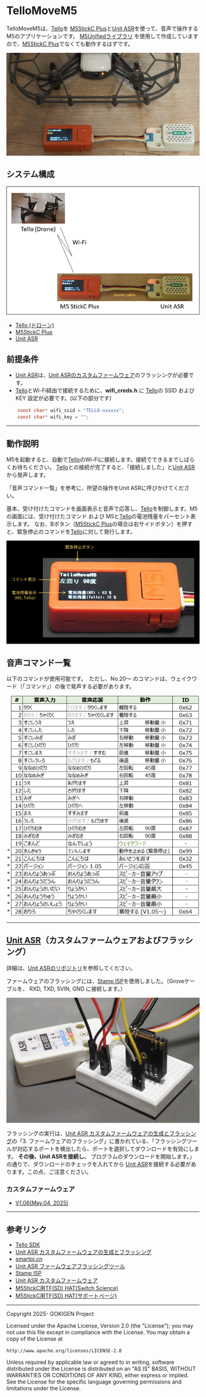 # TelloMoveM5

TelloMoveM5は、[Tello](https://www.ryzerobotics.com/jp/tello)を [M5StickC Plus](https://docs.m5stack.com/ja/core/m5stickc_plus)と[Unit ASR](https://docs.m5stack.com/ja/unit/Unit%20ASR)を使って、音声で操作するM5のアプリケーションです。
[M5Unifiedライブラリ](https://docs.m5stack.com/ja/arduino/m5unified/helloworld) を使用して作成していますので、[M5StickC Plus](https://docs.m5stack.com/ja/core/m5stickc_plus)でなくても動作するはずです。

![TelloMoveM5イメージ](https://github.com/MRSa/TelloMoveM5/blob/main/images/TelloMoveM5.jpg?raw=true)

## システム構成

![システム構成](https://github.com/MRSa/TelloMoveM5/blob/main/images/TelloMoveM5_system.png?raw=true)

* [Tello (ドローン)](https://www.ryzerobotics.com/jp/tello)
* [M5StickC Plus](https://docs.m5stack.com/ja/core/m5stickc_plus)
* [Unit ASR](https://docs.m5stack.com/ja/unit/Unit%20ASR)

## 前提条件

* [Unit ASR](https://docs.m5stack.com/ja/unit/Unit%20ASR)は、[Unit ASRのカスタムファームウェア](https://github.com/MRSa/GokigenOSDN_documents/tree/main/miscellaneous/M5/UnitASR)のフラッシングが必要です。
* [Tello](https://www.ryzerobotics.com/jp/tello)とWi-Fi経由で接続するために、**wifi_creds.h** に [Tello](https://www.ryzerobotics.com/jp/tello)の SSID および KEY 設定が必要です。(以下の部分です)

```c++:wifi_creds.h
    const char* wifi_ssid = "TELLO-xxxxxx";
    const char* wifi_key = "";
```

----

## 動作説明

M5を起動すると、自動で[Tello](https://www.ryzerobotics.com/jp/tello)のWi-Fiに接続します。接続でできるまでしばらくお待ちください。
[Tello](https://www.ryzerobotics.com/jp/tello)との接続が完了すると、「接続しました」と[Unit ASR](https://docs.m5stack.com/ja/unit/Unit%20ASR)から発声します。

「音声コマンド一覧」を参考に、所望の操作をUnit ASRに呼びかけてください。

基本、受け付けたコマンドを画面表示と音声で応答し、[Tello](https://www.ryzerobotics.com/jp/tello)を制御します。M5の画面には、受け付けたコマンド および M5と[Tello](https://www.ryzerobotics.com/jp/tello)の電池残量をパーセント表示します。
なお、Bボタン（[M5StickC Plus](https://docs.m5stack.com/ja/core/m5stickc_plus)の場合は右サイドボタン）を押すと、緊急停止のコマンドを[Tello](https://www.ryzerobotics.com/jp/tello)に対して発行します。

![表示説明](https://github.com/MRSa/TelloMoveM5/blob/main/images/M5StickCPlus.png?raw=true)

## 音声コマンド一覧

以下のコマンドが使用可能です。　ただし、No.20～ のコマンドは、ウェイクワード（「コマンド」）の後で発声する必要があります。

![コマンド一覧](https://github.com/MRSa/TelloMoveM5/blob/main/images/commands.png?raw=true)

----

## [Unit ASR](https://docs.m5stack.com/ja/unit/Unit%20ASR)（カスタムファームウェアおよびフラッシング）

詳細は、[Unit ASRのリポジトリ](https://github.com/MRSa/GokigenOSDN_documents/tree/main/miscellaneous/M5/UnitASR)を参照してください。

ファームウェアのフラッシングには、[Stamp ISP](https://docs.m5stack.com/ja/module/StampISP)を使用しました。（Groveケーブルを、 RXD, TXD, 5VIN, GND に接続します。）

![M5 StampISPとの接続](https://github.com/MRSa/GokigenOSDN_documents/raw/main/miscellaneous/M5/UnitASR/StampISP.jpg)

フラッシングの実行は、[Unit ASR カスタムファームウェアの生成とフラッシング](https://docs.m5stack.com/ja/guide/offline_voice/unit_asr/firmware)の「3. ファームウェアのフラッシング」に書かれている、「フラッシングツールが対応するポートを検出したら、ポートを選択してダウンロードを有効にします。 **その後、Unit ASRを接続し、** プログラムのダウンロードを開始します。」の通りで、ダウンロードのチェックを入れてから [Unit ASR](https://docs.m5stack.com/ja/unit/Unit%20ASR)を接続する必要があります。この点、ご注意ください。

### カスタムファームウェア

* [V1.06(May.04, 2025)](https://github.com/MRSa/GokigenOSDN_documents/blob/main/miscellaneous/M5/UnitASR/jx_ci_03t_firmware_v106.bin)

----

## 参考リンク

* [Tello SDK](https://terra-1-g.djicdn.com/2d4dce68897a46b19fc717f3576b7c6a/Tello%20%E7%BC%96%E7%A8%8B%E7%9B%B8%E5%85%B3/For%20Tello/Tello%20SDK%20Documentation%20EN_1.3_1122.pdf)
* [Unit ASR カスタムファームウェアの生成とフラッシング](https://docs.m5stack.com/ja/guide/offline_voice/unit_asr/firmware)
* [smartpi.cn](https://www.smartpi.cn/)
* [Unit ASR ファームウェアフラッシングツール](https://m5stack-doc.oss-cn-shenzhen.aliyuncs.com/635/CI-03T_Serial_burning_software_V3.7.3.zip)
* [Stamp ISP](https://docs.m5stack.com/ja/module/StampISP)
* [Unit ASR カスタムファームウェア](https://github.com/MRSa/GokigenOSDN_documents/tree/main/miscellaneous/M5/UnitASR)
* [M5StickC用TF(SD) HAT(Switch Science)](https://ssci.to/9551)
* [M5StickC用TF(SD) HAT(サポートページ)](https://github.com/rin-ofumi/m5stickc_sd_hat)

----

Copyright 2025- GOKIGEN Project

Licensed under the Apache License, Version 2.0 (the "License");
you may not use this file except in compliance with the License.
You may obtain a copy of the License at

    http://www.apache.org/licenses/LICENSE-2.0

Unless required by applicable law or agreed to in writing, software
distributed under the License is distributed on an "AS IS" BASIS,
WITHOUT WARRANTIES OR CONDITIONS OF ANY KIND, either express or implied.
See the License for the specific language governing permissions and
limitations under the License.
